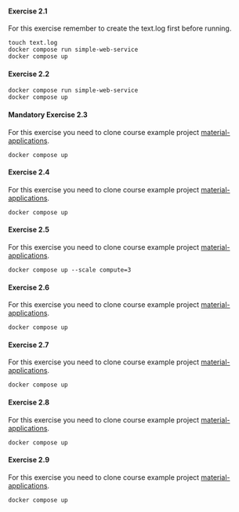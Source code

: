 #### Exercise 2.1

For this exercise remember to create the text.log first before running.

```
touch text.log
docker compose run simple-web-service
docker compose up
```

#### Exercise 2.2

```
docker compose run simple-web-service
docker compose up
```

#### Mandatory Exercise 2.3

For this exercise you need to clone course example project [material-applications](https://github.com/docker-hy/material-applications/tree/main).

```
docker compose up
```

#### Exercise 2.4

For this exercise you need to clone course example project [material-applications](https://github.com/docker-hy/material-applications/tree/main).

```
docker compose up
```


#### Exercise 2.5

For this exercise you need to clone course example project [material-applications](https://github.com/docker-hy/material-applications/tree/main).

```
docker compose up --scale compute=3
```

#### Exercise 2.6

For this exercise you need to clone course example project [material-applications](https://github.com/docker-hy/material-applications/tree/main).

```
docker compose up
```

#### Exercise 2.7

For this exercise you need to clone course example project [material-applications](https://github.com/docker-hy/material-applications/tree/main).
```
docker compose up
```

#### Exercise 2.8

For this exercise you need to clone course example project [material-applications](https://github.com/docker-hy/material-applications/tree/main).

```
docker compose up
```

#### Exercise 2.9

For this exercise you need to clone course example project [material-applications](https://github.com/docker-hy/material-applications/tree/main).

```
docker compose up
```
